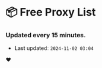 # :package: Free Proxy List
### Updated every 15 minutes.

- Last updated: `2024-11-02 03:04`

:heart:
